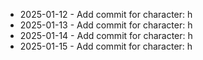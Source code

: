 - 2025-01-12 - Add commit for character: h
- 2025-01-13 - Add commit for character: h
- 2025-01-14 - Add commit for character: h
- 2025-01-15 - Add commit for character: h
